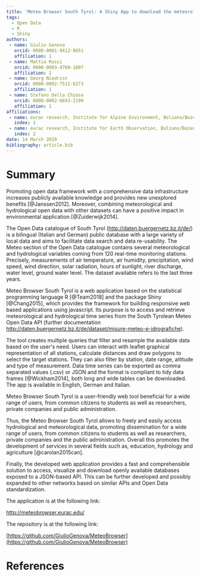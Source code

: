 ```yaml
---
title: 'Meteo Browser South Tyrol: A Shiny App to download the meteorological time series from the Open Data Catalogue of the Province of Bolzano/Bozen - Italy'
tags:
  - Open Data
  - R
  - Shiny
authors:
 - name: Giulio Genova
   orcid: 0000-0001-9412-8651
   affiliation: 1
 - name: Mattia Rossi
   orcid: 0000-0003-4760-1607
   affiliation: 2
 - name: Georg Niedrist
   orcid: 0000-0002-7511-6273
   affiliation: 1
 - name: Stefano Della Chiesa
   orcid: 0000-0002-6693-2199
   affiliation: 1
affiliations:
 - name: eurac research, Institute for Alpine Environment, Bolzano/Bozen, Italy.
   index: 1
 - name: eurac research, Institute for Earth Observation, Bolzano/Bozen, Italy.
   index: 2
date: 14 March 2019
bibliography: article.bib
---
```


# Summary

Promoting open data framework with a comprehensive data infrastructure increases
publicly available knowledge and provides new unexplored benefits [@Janssen2012]. Moreover, combining meteorological and
hydrological open data with other datasets can have a positive 
impact in environmental application [@Zuiderwijk2014].

The Open Data catalogue of South Tyrol (<http://daten.buergernetz.bz.it/de/>) is
a bilingual (Italian and German) public database with a large variety of local
data and aims to facilitate data search and data re-usability. The Meteo section
of the Open Data catalogue contains several meteorological and hydrological
variables coming from 120 real-time monitoring stations. Precisely, measurements
of air temperature, air humidity, precipitation, wind speed, wind direction,
solar radiation, hours of sunlight, river discharge, water level, ground water
level. The dataset available refers to the last three years.

Meteo Browser South Tyrol is a web application based on the statistical programming
language R [@Team2018] and the package Shiny [@Chang2015], which provides the framework for building responsive web based
applications using javascript. Its purpose is to access and retrieve
meteorological and hydrological time series from the South Tyrolean Meteo Open
Data API (further documentation
<http://daten.buergernetz.bz.it/de/dataset/misure-meteo-e-idrografiche>).

The tool creates multiple queries that filter and resample the available data
based on the user's need. Users can interact with leaflet graphical
representation of all stations, calculate distances and draw polygons to select
the target stations. They can also filter by station, date range, altitude and type of
measurement. Data time series can be exported as comma separated values (.csv)
or JSON and the format is compliant to tidy data frames [@Wickham2014], both
long and wide tables can be downloaded. The app is available in English, German
and Italian.

Meteo Browser South Tyrol is a user-friendly web tool beneficial for a wide range
of users, from common citizens to students as well as researchers, private
companies and public administration.

Thus, the Meteo Browser South Tyrol allows to freely and easily access hydrological
and meteorological data, promoting dissemination for a wide range of users, from
common citizens to students as well as researchers, private companies and the public
administration. Overall this promotes the development of services in several
fields such as, education, hydrology and agriculture [@carolan2015can].

Finally, the developed web application provides a fast and comprehensible
solution to access, visualize and download openly available databases exposed to
a JSON-based API. This can be further developed and possibly expanded to other
networks based on similar APIs and Open Data standardization.

The application is at the following link:

<http://meteobrowser.eurac.edu/>

The repository is at the following link:

[https://github.com/GiulioGenova/MeteoBrowser](https://github.com/GiulioGenova/MeteoBrowser)


# References
